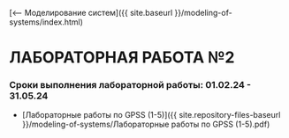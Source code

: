 [⟵ Моделирование систем]({{ site.baseurl }}/modeling-of-systems/index.html)

# **ЛАБОРАТОРНАЯ РАБОТА №2**

### **Сроки выполнения лабораторной работы: 01.02.24 - 31.05.24**

* [Лабораторные работы по GPSS (1-5)]({{ site.repository-files-baseurl }}/modeling-of-systems/Лабораторные работы по GPSS (1-5).pdf)
